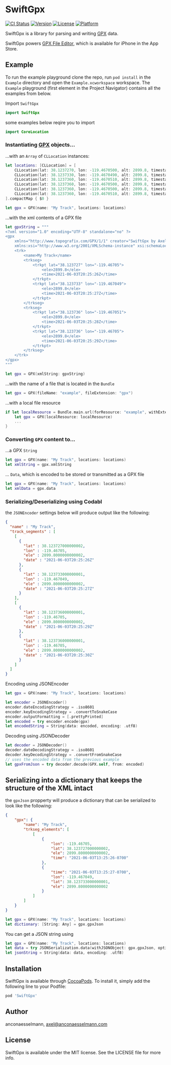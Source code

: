 # SwiftGpx

[![CI Status](http://img.shields.io/travis/anconaesselmann/SwiftGpx.svg?style=flat)](https://travis-ci.org/anconaesselmann/SwiftGpx)
[![Version](https://img.shields.io/cocoapods/v/SwiftGpx.svg?style=flat)](http://cocoapods.org/pods/SwiftGpx)
[![License](https://img.shields.io/cocoapods/l/SwiftGpx.svg?style=flat)](http://cocoapods.org/pods/SwiftGpx)
[![Platform](https://img.shields.io/cocoapods/p/SwiftGpx.svg?style=flat)](http://cocoapods.org/pods/SwiftGpx)

SwiftGpx is a library for parsing and writing [GPX](https://www.topografix.com/gpx.asp) data.

SwiftGpx powers [GPX File Editor](https://apps.apple.com/us/app/gpx-file-editor/id1583908804), which is available for iPhone in the App Store.

## Example

To run the example playground clone the repo, run `pod install` in the `Example` directory and open the `Example.xcworkspace` workspace. The `Example` playground (first element in the Project Navigator) contains all the examples from below.


Import `SwiftGpx`
```swift
import SwiftGpx
```
some examples below reqire you to import
```swift
import CoreLocation
```

### Instantiating [GPX](https://www.topografix.com/gpx.asp) objects...

...with an `Array` of `CLLocation` instances:
```swift
let locations: [CLLocation] = [
    CLLocation(lat: 38.1237270, lon: -119.4670500, alt: 2899.8, timestamp: "2021-06-03T20:25:26Z"),
    CLLocation(lat: 38.1237330, lon: -119.4670490, alt: 2899.8, timestamp: "2021-06-03T20:25:27Z"),
    CLLocation(lat: 38.1237360, lon: -119.4670510, alt: 2899.8, timestamp: "2021-06-03T20:25:28Z"),
    CLLocation(lat: 38.1237360, lon: -119.4670500, alt: 2899.8, timestamp: "2021-06-03T20:25:29Z"),
    CLLocation(lat: 38.1237360, lon: -119.4670500, alt: 2899.8, timestamp: "2021-06-03T20:25:30Z"),
    CLLocation(lat: 38.1237360, lon: -119.4670510, alt: 2899.8, timestamp: "2021-06-03T20:25:31Z")
].compactMap { $0 }

let gpx = GPX(name: "My Track", locations: locations)
```

...with the xml contents of a GPX file
```swift
let gpxString = """
<?xml version="1.0" encoding="UTF-8" standalone="no" ?>
<gpx
    xmlns="http://www.topografix.com/GPX/1/1" creator="SwiftGpx by Axel Ancona Esselmann" version="1.1"
    xmlns:xsi="http://www.w3.org/2001/XMLSchema-instance" xsi:schemaLocation="http://www.topografix.com/GPX/1/1 http://www.topografix.com/GPX/1/1/gpx.xsd">
    <trk>
        <name>My Track</name>
        <trkseg>
            <trkpt lat="38.123727" lon="-119.46705">
                <ele>2899.8</ele>
                <time>2021-06-03T20:25:26Z</time>
            </trkpt>
            <trkpt lat="38.123733" lon="-119.467049">
                <ele>2899.8</ele>
                <time>2021-06-03T20:25:27Z</time>
            </trkpt>
        </trkseg>
        <trkseg>
            <trkpt lat="38.123736" lon="-119.467051">
                <ele>2899.8</ele>
                <time>2021-06-03T20:25:28Z</time>
            </trkpt>
            <trkpt lat="38.123736" lon="-119.46705">
                <ele>2899.8</ele>
                <time>2021-06-03T20:25:29Z</time>
            </trkpt>
        </trkseg>
    </trk>
</gpx>
"""

let gpx = GPX(xmlString: gpxString)
```

...with the name of a file that is located in the `Bundle`
```swift
let gpx = GPX(fileName: "example", fileExtension: "gpx")
```

...with a local file resource
```swift
if let localResource = Bundle.main.url(forResource: "example", withExtension: "gpx") {
    let gpx = GPX(localResource: localResource)
    ...
}
```

### Converting `GPX` content to...

...a GPX `String`
```swift
let gpx = GPX(name: "My Track", locations: locations)
let xmlString = gpx.xmlString
```

... `Data`, which is encoded to be stored or transmitted as a GPX file
```swift
let gpx = GPX(name: "My Track", locations: locations)
let xmlData = gpx.data
```

### Serializing/Deserializing using Codabl

the `JSONEncoder` settings below will produce output like the following:
```json
{
  "name" : "My Track",
  "track_segments" : [
    [
      {
        "lat" : 38.123727000000002,
        "lon" : -119.46705,
        "ele" : 2899.8000000000002,
        "date" : "2021-06-03T20:25:26Z"
      },
      {
        "lat" : 38.123733000000001,
        "lon" : -119.467049,
        "ele" : 2899.8000000000002,
        "date" : "2021-06-03T20:25:27Z"
      }
    ],
    [
      {
        "lat" : 38.123736000000001,
        "lon" : -119.46705,
        "ele" : 2899.8000000000002,
        "date" : "2021-06-03T20:25:29Z"
      },
      {
        "lat" : 38.123736000000001,
        "lon" : -119.46705,
        "ele" : 2899.8000000000002,
        "date" : "2021-06-03T20:25:30Z"
      }
    ]
  ]
}
```

Encoding using JSONEncoder
```swift
let gpx = GPX(name: "My Track", locations: locations)

let encoder = JSONEncoder()
encoder.dateEncodingStrategy = .iso8601
encoder.keyEncodingStrategy = .convertToSnakeCase
encoder.outputFormatting = [.prettyPrinted]
let encoded = try encoder.encode(gpx)
let encodedString = String(data: encoded, encoding: .utf8)
```

Decoding using JSONDecoder
```swift
let decoder = JSONDecoder()
decoder.dateDecodingStrategy = .iso8601
decoder.keyDecodingStrategy = .convertFromSnakeCase
// uses the encoded data from the previous example
let gpxFromJson = try decoder.decode(GPX.self, from: encoded) 
```

## Serializing into a dictionary that keeps the structure of the XML intact

the `gpxJson` propperty will produce a dictionary that can be serialized to look like the following:
```json
{
    "gpx": {
        "name": "My Track",
        "trkseg_elements": [
            [
                {
                    "lon": -119.46705,
                    "lat": 38.123727000000002,
                    "ele": 2899.8000000000002,
                    "time": "2021-06-03T13:25:26-0700"
                },
                {
                    "time": "2021-06-03T13:25:27-0700",
                    "lon": -119.467049,
                    "lat": 38.123733000000001,
                    "ele": 2899.8000000000002
                }
            ]
        ]
    }
}
```

```swift
let gpx = GPX(name: "My Track", locations: locations)
let dictionary: [String: Any] = gpx.gpxJson
```

You can get a JSON string using
```swift
let gpx = GPX(name: "My Track", locations: locations)
let data = try JSONSerialization.data(withJSONObject: gpx.gpxJson, options: [.prettyPrinted])
let jsonString = String(data: data, encoding: .utf8)
```

## Installation

SwiftGpx is available through [CocoaPods](http://cocoapods.org). To install
it, simply add the following line to your Podfile:

```ruby
pod 'SwiftGpx'
```

## Author

anconaesselmann, axel@anconaesselmann.com

## License

SwiftGpx is available under the MIT license. See the LICENSE file for more info.
